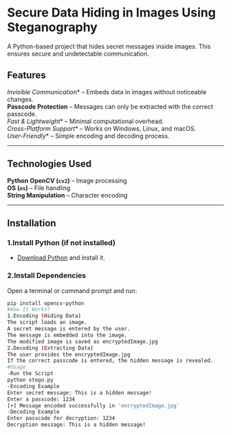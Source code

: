 #  Secure Data Hiding in Images Using Steganography

A Python-based project that hides secret messages inside images. This ensures secure and undetectable communication.


## Features
*Invisible Communication** – Embeds data in images without noticeable changes.  
**Passcode Protection** – Messages can only be extracted with the correct passcode.  
*Fast & Lightweight** – Minimal computational overhead.  
*Cross-Platform Support** – Works on Windows, Linux, and macOS.  
*User-Friendly** – Simple encoding and decoding process.  

---

## Technologies Used
**Python**
**OpenCV (`cv2`)** – Image processing  
**OS (`os`)** – File handling  
**String Manipulation** – Character encoding  

---

## Installation

### 1.Install Python (if not installed)
   - [Download Python](https://www.python.org/downloads/) and install it.

### 2.Install Dependencies
   Open a terminal or command prompt and run:
   ```sh
   pip install opencv-python
#How It Works?
1.Encoding (Hiding Data)
The script loads an image.
A secret message is entered by the user.
The message is embedded into the image.
The modified image is saved as encryptedImage.jpg
2.Decoding (Extracting Data)
The user provides the encryptedImage.jpg
If the correct passcode is entered, the hidden message is revealed.
#Usage
-Run the Script
python stego.py
-Encoding Example
Enter secret message: This is a hidden message!
Enter a passcode: 1234
[+] Message encoded successfully in 'encryptedImage.jpg'
-Decoding Example
Enter passcode for decryption: 1234
Decryption message: This is a hidden message!
